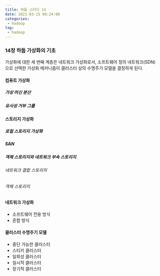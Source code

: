 ```yaml
---
title: 하둡 스터디 14
date: 2021-03-15 08:24:00
categories:
 - hadoop
tag:
 - hadoop
---
```


### 14장 하둡 가상화의 기초

가상화에 대한 세 번째 계층은 네트워크 가상화로서, 소프트웨어 정의 네트워크(SDN)으로 선택한 가상화 메커니즘이 클러스터 상의 수명주기 모델을 결정하게 된다.

<!-- more -->

#### 컴퓨트 가상화

##### 가상 머신 분산

##### 유사성 거부 그룹



#### 스토리지 가상화

##### 로컬 스토리지 가상화

##### SAN

##### 객체 스토리지와 네트워크 부속 스토리지

###### 네트워크 결합 스토리지

###### 객체 스토리지



#### 네트워크 가상화

- 소프트웨어 전용 방식
- 혼합 방식



#### 클러스터 수명주기 모델

- 중단 가능한 클러스터
- 스티키 클러스터
- 일회성 클러스터
- 일시적 클러스터
- 장기적 클러스터





